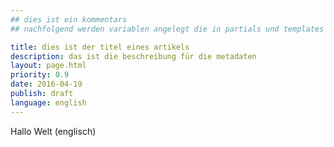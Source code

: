 ```yaml
---
## dies ist ein kommentars
## nachfolgend werden variablen angelegt die in partials und templates verwendet werden können

title: dies ist der titel eines artikels
description: das ist die beschreibung für die metadaten
layout: page.html
priority: 0.9
date: 2016-04-19
publish: draft
language: english
---
```


Hallo Welt (englisch)